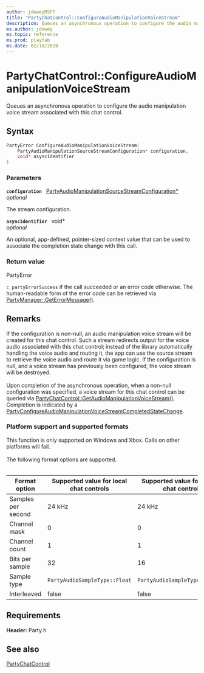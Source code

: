 ```yaml
---
author: jdeweyMSFT
title: "PartyChatControl::ConfigureAudioManipulationVoiceStream"
description: Queues an asynchronous operation to configure the audio manipulation voice stream associated with this chat control.
ms.author: jdewey
ms.topic: reference
ms.prod: playfab
ms.date: 02/10/2020
---
```


# PartyChatControl::ConfigureAudioManipulationVoiceStream  

Queues an asynchronous operation to configure the audio manipulation voice stream associated with this chat control.  

## Syntax  
  
```cpp
PartyError ConfigureAudioManipulationVoiceStream(  
    PartyAudioManipulationSourceStreamConfiguration* configuration,  
    void* asyncIdentifier  
)  
```  
  
### Parameters  
  
**`configuration`** &nbsp; [PartyAudioManipulationSourceStreamConfiguration*](../../../structs/partyaudiomanipulationsourcestreamconfiguration.md)  
*optional*  
  
The stream configuration.  
  
**`asyncIdentifier`** &nbsp; void*  
*optional*  
  
An optional, app-defined, pointer-sized context value that can be used to associate the completion state change with this call.  
  
  
### Return value  
PartyError
  
```c_partyErrorSuccess``` if the call succeeded or an error code otherwise. The human-readable form of the error code can be retrieved via [PartyManager::GetErrorMessage()](../../PartyManager/methods/partymanager_geterrormessage.md).
  
## Remarks  
  
If the configuration is non-null, an audio manipulation voice stream will be created for this chat control. Such a stream redirects output for the voice audio associated with this chat control; instead of the library automatically handling the voice audio and routing it, the app can use the source stream to retrieve the voice audio and route it via game logic. If the configuration is null, and a voice stream has previously been configured, the voice stream will be destroyed. <br /><br /> Upon completion of the asynchronous operation, when a non-null configuration was specified, a voice stream for this chat control can be queried via [PartyChatControl::GetAudioManipulationVoiceStream()](partychatcontrol_getaudiomanipulationvoicestream.md). Completion is indicated by a [PartyConfigureAudioManipulationVoiceStreamCompletedStateChange](../../../structs/partyconfigureaudiomanipulationvoicestreamcompletedstatechange.md).   

### Platform support and supported formats

 This function is only supported on Windows and Xbox. Calls on other platforms will fail.   <br /><br /> The following format options are supported.   <br /><br />

| Format option | Supported value for local chat controls | Supported value for remote chat controls |
| --- | --- | --- |
| Samples per second | 24 kHz | 24 kHz |
| Channel mask | 0 | 0 |
| Channel count | 1 | 1 |
| Bits per sample | 32 | 16 |
| Sample type | ```PartyAudioSampleType::Float``` | ```PartyAudioSampleType::Integer``` |
| Interleaved | false | false |
  
## Requirements  
  
**Header:** Party.h
  
## See also  
[PartyChatControl](../partychatcontrol.md)  

  
  
